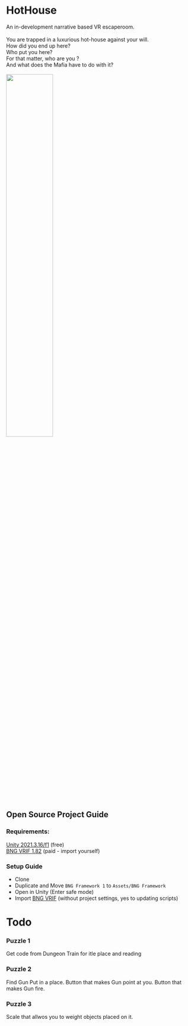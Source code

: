 # HotHouse

An in-development narrative based VR escaperoom.<br />
<br />
You are trapped in a luxurious hot-house against your will. <br >
How did you end up here?<br >
Who put you here? <br >
For that matter, who are you ? <br >
And what does the Mafia have to do with it? <br >
<br />
<img src="https://user-images.githubusercontent.com/2542558/222054923-4b4e9339-bdea-4fd9-8bb2-edbce7e5aff8.png" width=50%/>
<br />

## Open Source Project Guide

### Requirements:
[Unity 2021.3.16/f1](https://unity3d.com/unity/whats-new/2021.3.15) (free)   <br />
[BNG VRIF 1.82](https://assetstore.unity.com/packages/templates/systems/vr-interaction-framework-161066) (paid - import yourself)   <br />

### Setup Guide <br />
 - Clone
 - Duplicate and Move ``BNG Framework 1`` to ``Assets/BNG Framework``
 - Open in Unity (Enter safe mode)
 - Import [BNG VRIF](https://assetstore.unity.com/packages/templates/systems/vr-interaction-framework-161066) (without project settings, yes to updating scripts)

# Todo
### Puzzle 1 
 Get code from Dungeon Train for itle place and reading
 
### Puzzle 2
Find Gun
Put in a place. 
Button that makes Gun point at you.
Button that makes Gun fire.

### Puzzle 3
Scale that allwos you to weight objects placed on it.
